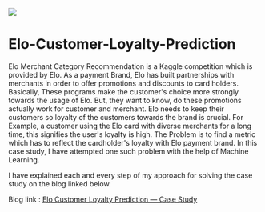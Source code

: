 ![](https://user-images.githubusercontent.com/54818009/110249959-4ab10500-7f92-11eb-924f-bf18c2c3b1e7.png)
# Elo-Customer-Loyalty-Prediction
Elo Merchant Category Recommendation is a Kaggle competition which is provided by Elo. As a payment Brand, Elo has built partnerships with merchants in order to offer promotions and discounts to card holders. Basically, These programs make the customer's choice more strongly towards the usage of Elo. But, they want to know, do these promotions actually work for customer and merchant. Elo needs to keep their customers so loyalty of the customers towards the brand is crucial. For Example, a customer using the Elo card with diverse merchants for a long time, this signifies the user's loyalty is high. The Problem is to find a metric which has to reflect the cardholder's loyalty with Elo payment brand. In this case study, I have attempted one such problem with the help of Machine Learning.

I have explained each and every step of my approach for solving the case study on the blog linked below.

Blog link : [Elo Customer Loyalty Prediction — Case Study](https://kundan-jha.medium.com/elo-customer-loyalty-prediction-case-study-5248b0e7c004) 
